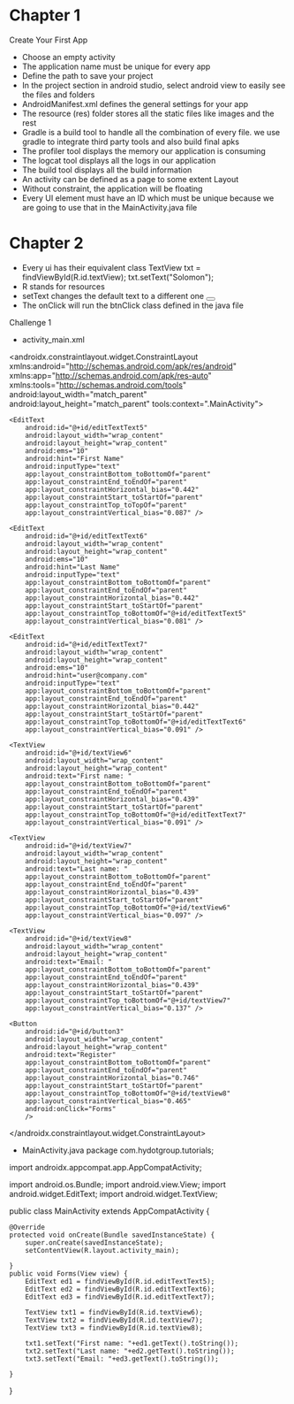 # Chapter 1
Create Your First App 
- Choose an empty activity 
- The application name must be unique for every app 
- Define the path to save your project 
- In the project section in android studio, select android view to easily see the files and folders 
- AndroidManifest.xml defines the general settings for your app
- The resource (res) folder stores all the static files like images and the rest 
- Gradle is a build tool to handle all the combination of every file. we use gradle to integrate third party tools and also build final apks 
- The profiler tool displays the memory our application is consuming 
- The logcat tool displays all the logs in our application
- The build tool displays all the build information
- An activity can be defined as a page to some extent 
Layout 
- Without constraint, the application will be floating 
- Every UI element must have an ID which must be unique because we are going to use that in the MainActivity.java file

# Chapter 2
- Every ui has their equivalent class
  TextView txt = findViewById(R.id.textView);
  txt.setText("Solomon");
- R stands for resources 
- setText changes the default text to a different one
  <Button
  android:id="@+id/myFirstButton"
  android:layout_width="wrap_content"
  android:layout_height="wrap_content"
  android:text="Button"
  app:layout_constraintBottom_toBottomOf="parent"
  app:layout_constraintEnd_toEndOf="parent"
  app:layout_constraintHorizontal_bias="0.712"
  app:layout_constraintStart_toStartOf="parent"
  app:layout_constraintTop_toBottomOf="@+id/textView"
  app:layout_constraintVertical_bias="0.503"
  android:onClick="btnClick"/>
- The onClick will run the btnClick class defined in the java file

Challenge 1
* activity_main.xml
<?xml version="1.0" encoding="utf-8"?>
<androidx.constraintlayout.widget.ConstraintLayout xmlns:android="http://schemas.android.com/apk/res/android"
xmlns:app="http://schemas.android.com/apk/res-auto"
xmlns:tools="http://schemas.android.com/tools"
android:layout_width="match_parent"
android:layout_height="match_parent"
tools:context=".MainActivity">


    <EditText
        android:id="@+id/editTextText5"
        android:layout_width="wrap_content"
        android:layout_height="wrap_content"
        android:ems="10"
        android:hint="First Name"
        android:inputType="text"
        app:layout_constraintBottom_toBottomOf="parent"
        app:layout_constraintEnd_toEndOf="parent"
        app:layout_constraintHorizontal_bias="0.442"
        app:layout_constraintStart_toStartOf="parent"
        app:layout_constraintTop_toTopOf="parent"
        app:layout_constraintVertical_bias="0.087" />

    <EditText
        android:id="@+id/editTextText6"
        android:layout_width="wrap_content"
        android:layout_height="wrap_content"
        android:ems="10"
        android:hint="Last Name"
        android:inputType="text"
        app:layout_constraintBottom_toBottomOf="parent"
        app:layout_constraintEnd_toEndOf="parent"
        app:layout_constraintHorizontal_bias="0.442"
        app:layout_constraintStart_toStartOf="parent"
        app:layout_constraintTop_toBottomOf="@+id/editTextText5"
        app:layout_constraintVertical_bias="0.081" />

    <EditText
        android:id="@+id/editTextText7"
        android:layout_width="wrap_content"
        android:layout_height="wrap_content"
        android:ems="10"
        android:hint="user@company.com"
        android:inputType="text"
        app:layout_constraintBottom_toBottomOf="parent"
        app:layout_constraintEnd_toEndOf="parent"
        app:layout_constraintHorizontal_bias="0.442"
        app:layout_constraintStart_toStartOf="parent"
        app:layout_constraintTop_toBottomOf="@+id/editTextText6"
        app:layout_constraintVertical_bias="0.091" />

    <TextView
        android:id="@+id/textView6"
        android:layout_width="wrap_content"
        android:layout_height="wrap_content"
        android:text="First name: "
        app:layout_constraintBottom_toBottomOf="parent"
        app:layout_constraintEnd_toEndOf="parent"
        app:layout_constraintHorizontal_bias="0.439"
        app:layout_constraintStart_toStartOf="parent"
        app:layout_constraintTop_toBottomOf="@+id/editTextText7"
        app:layout_constraintVertical_bias="0.091" />

    <TextView
        android:id="@+id/textView7"
        android:layout_width="wrap_content"
        android:layout_height="wrap_content"
        android:text="Last name: "
        app:layout_constraintBottom_toBottomOf="parent"
        app:layout_constraintEnd_toEndOf="parent"
        app:layout_constraintHorizontal_bias="0.439"
        app:layout_constraintStart_toStartOf="parent"
        app:layout_constraintTop_toBottomOf="@+id/textView6"
        app:layout_constraintVertical_bias="0.097" />

    <TextView
        android:id="@+id/textView8"
        android:layout_width="wrap_content"
        android:layout_height="wrap_content"
        android:text="Email: "
        app:layout_constraintBottom_toBottomOf="parent"
        app:layout_constraintEnd_toEndOf="parent"
        app:layout_constraintHorizontal_bias="0.439"
        app:layout_constraintStart_toStartOf="parent"
        app:layout_constraintTop_toBottomOf="@+id/textView7"
        app:layout_constraintVertical_bias="0.137" />

    <Button
        android:id="@+id/button3"
        android:layout_width="wrap_content"
        android:layout_height="wrap_content"
        android:text="Register"
        app:layout_constraintBottom_toBottomOf="parent"
        app:layout_constraintEnd_toEndOf="parent"
        app:layout_constraintHorizontal_bias="0.746"
        app:layout_constraintStart_toStartOf="parent"
        app:layout_constraintTop_toBottomOf="@+id/textView8"
        app:layout_constraintVertical_bias="0.465"
        android:onClick="Forms"
        />

</androidx.constraintlayout.widget.ConstraintLayout>

* MainActivity.java
  package com.hydotgroup.tutorials;

import androidx.appcompat.app.AppCompatActivity;

import android.os.Bundle;
import android.view.View;
import android.widget.EditText;
import android.widget.TextView;

public class MainActivity extends AppCompatActivity {

    @Override
    protected void onCreate(Bundle savedInstanceState) {
        super.onCreate(savedInstanceState);
        setContentView(R.layout.activity_main);

    }
    public void Forms(View view) {
        EditText ed1 = findViewById(R.id.editTextText5);
        EditText ed2 = findViewById(R.id.editTextText6);
        EditText ed3 = findViewById(R.id.editTextText7);

        TextView txt1 = findViewById(R.id.textView6);
        TextView txt2 = findViewById(R.id.textView7);
        TextView txt3 = findViewById(R.id.textView8);

        txt1.setText("First name: "+ed1.getText().toString());
        txt2.setText("Last name: "+ed2.getText().toString());
        txt3.setText("Email: "+ed3.getText().toString());

    }
}